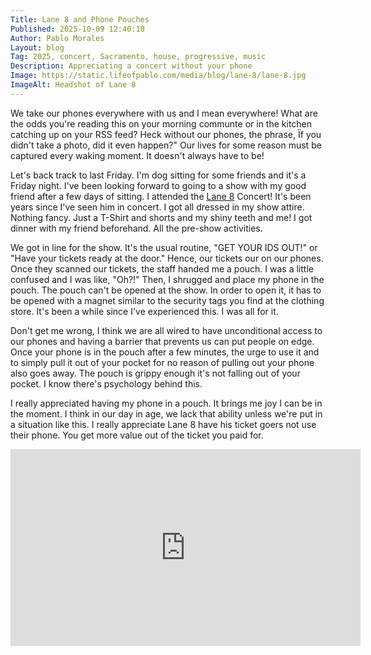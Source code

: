 ```yaml
---
Title: Lane 8 and Phone Pouches
Published: 2025-10-09 12:40:18
Author: Pablo Morales
Layout: blog
Tag: 2025, concert, Sacramento, house, progressive, music
Description: Appreciating a concert without your phone
Image: https://static.lifeofpablo.com/media/blog/lane-8/lane-8.jpg
ImageAlt: Headshot of Lane 8
---
```

We take our phones everywhere with us and I mean everywhere! What are the odds you're reading this on your morning communte or in the kitchen catching up on your RSS feed? Heck without our phones, the phrase, Ïf you didn't take a photo, did it even happen?" Our lives for some reason must be captured every waking moment. It doesn't always have to be! 

Let's back track to last Friday. I'm dog sitting for some friends and it's a Friday night. I've been looking forward to going to a show with my good friend after a few days of sitting. I attended the [Lane 8](https://lane8music.com/) Concert! It's been years since I've seen him in concert. I got all dressed in my show attire. Nothing fancy. Just a T-Shirt and shorts and my shiny teeth and me! I got dinner with my friend beforehand. All the pre-show activities. 


We got in line for the show. It's the usual routine, "GET YOUR IDS OUT!" or "Have your tickets ready at the door." Hence, our tickets our on our phones. Once they scanned our tickets, the staff handed me a pouch. I was a little confused and I was like, "Oh?!" Then, I shrugged and place my phone in the pouch. The pouch can't be opened at the show. In order to open it, it has to be opened with a magnet similar to the security tags you find at the clothing store. It's been a while since I've experienced this. I was all for it. 


Don't get me wrong, I think we are all wired to have unconditional access to our phones and having a barrier that prevents us can put people on edge. Once your phone is in the pouch after a few minutes, the urge to use it and to simply pull it out of your pocket for no reason of pulling out your phone also goes away. The pouch is grippy enough it's not falling out of your pocket. I know there's psychology behind this.  

I really appreciated having my phone in a pouch. It brings me joy I can be in the moment. I think in our day in age, we lack that ability unless we're put in a situation like this. I really appreciate Lane 8 have his ticket goers not use their phone. You get more value out of the ticket you paid for. 


<iframe width="560" height="315" src="https://www.youtube-nocookie.com/embed/fpEPR1XPMCc?si=Kp7WCequeYlJytSC" title="YouTube video player" frameborder="0" allow="accelerometer; autoplay; clipboard-write; encrypted-media; gyroscope; picture-in-picture; web-share" referrerpolicy="strict-origin-when-cross-origin" allowfullscreen></iframe>
